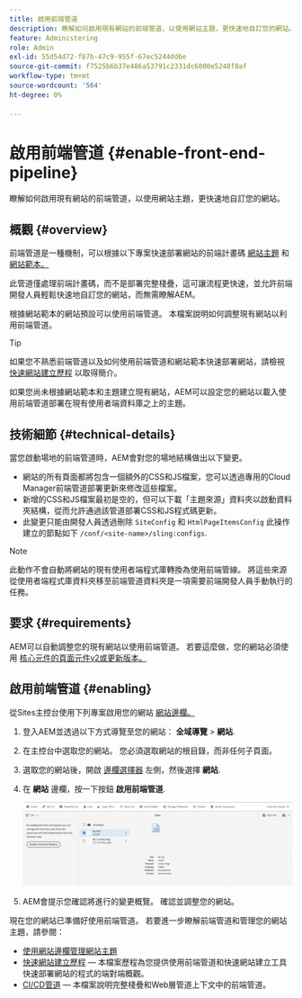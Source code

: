 ```yaml
---
title: 啟用前端管道
description: 瞭解如何啟用現有網站的前端管道，以使用網站主題，更快速地自訂您的網站。
feature: Administering
role: Admin
exl-id: 55d54d72-f87b-47c9-955f-67ec5244dd6e
source-git-commit: f7525b6b37e486a53791c2331dc6000e5248f8af
workflow-type: tm+mt
source-wordcount: '564'
ht-degree: 0%

---
```


# 啟用前端管道 {#enable-front-end-pipeline}

瞭解如何啟用現有網站的前端管道，以使用網站主題，更快速地自訂您的網站。

## 概觀 {#overview}

前端管道是一種機制，可以根據以下專案快速部署網站的前端計畫碼 [網站主題](site-themes.md) 和 [網站範本。](site-templates.md)

此管道僅處理前端計畫碼，而不是部署完整棧疊，這可讓流程更快速，並允許前端開發人員輕鬆快速地自訂您的網站，而無需瞭解AEM。

根據網站範本的網站預設可以使用前端管道。 本檔案說明如何調整現有網站以利用前端管道。

>[!TIP]
>
>如果您不熟悉前端管道以及如何使用前端管道和網站範本快速部署網站，請檢視 [快速網站建立歷程](/help/journey-sites/quick-site/overview.md) 以取得簡介。

如果您尚未根據網站範本和主題建立現有網站，AEM可以設定您的網站以載入使用前端管道部署在現有使用者端資料庫之上的主題。

## 技術細節 {#technical-details}

當您啟動場地的前端管道時，AEM會對您的場地結構做出以下變更。

* 網站的所有頁面都將包含一個額外的CSS和JS檔案，您可以透過專用的Cloud Manager前端管道部署更新來修改這些檔案。
* 新增的CSS和JS檔案最初是空的，但可以下載「主題來源」資料夾以啟動資料夾結構，從而允許通過該管道部署CSS和JS程式碼更新。
* 此變更只能由開發人員透過刪除 `SiteConfig` 和 `HtmlPageItemsConfig` 此操作建立的節點如下 `/conf/<site-name>/sling:configs`.

>[!NOTE]
>
>此動作不會自動將網站的現有使用者端程式庫轉換為使用前端管線。 將這些來源從使用者端程式庫資料夾移至前端管道資料夾是一項需要前端開發人員手動執行的任務。

## 要求 {#requirements}

AEM可以自動調整您的現有網站以使用前端管道。 若要這麼做，您的網站必須使用 [核心元件的頁面元件v2或更新版本。](https://experienceleague.adobe.com/docs/experience-manager-core-components/using/components/page.html)

## 啟用前端管道 {#enabling}

從Sites主控台使用下列專案啟用您的網站 [網站邊欄。](site-rail.md)

1. 登入AEM並透過以下方式導覽至您的網站： **全域導覽** > **網站**.
1. 在主控台中選取您的網站。 您必須選取網站的根目錄，而非任何子頁面。
1. 選取您的網站後，開啟 [邊欄選擇器](/help/sites-cloud/authoring/getting-started/basic-handling.md#rail-selector) 左側，然後選擇 **網站**.
1. 在 **網站** 邊欄，按一下按鈕 **啟用前端管道**.

   ![啟用前端管道](/help/sites-cloud/administering/assets/enable-front-end-pipeline.png)

1. AEM會提示您確認將進行的變更概覽。 確認並調整您的網站。

現在您的網站已準備好使用前端管道。 若要進一步瞭解前端管道和管理您的網站主題，請參閱：

* [使用網站邊欄管理網站主題](site-rail.md)
* [快速網站建立歷程](/help/journey-sites/quick-site/overview.md)  — 本檔案歷程為您提供使用前端管道和快速網站建立工具快速部署網站的程式的端對端概觀。
* [CI/CD管道](/help/implementing/cloud-manager/configuring-pipelines/introduction-ci-cd-pipelines.md#front-end)  — 本檔案說明完整棧疊和Web層管道上下文中的前端管道。
